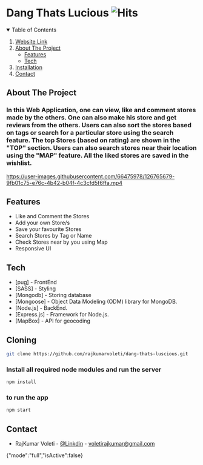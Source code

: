 # Dang Thats Lucious ![Hits](https://hits.seeyoufarm.com/api/count/incr/badge.svg?url=https://github.com/rajkumarvoleti/dang-thats-luscious&title=Views)

<!-- [![Build Status](https://travis-ci.org/joemccann/dillinger.svg?branch=master)](https://github.com/ritwik1923/vtr.git) -->

<!-- TABLE OF CONTENTS -->

<details open="open">
  <summary>Table of Contents</summary>
  <ol>
    <li>
      <a href="https://dang-thats-luscious.herokuapp.com">Website Link</a>
    </li>
    <li>
      <a href="#about-the-project">About The Project</a>
      <ul>
        <li><a href="#features">Features</a></li>
        <li><a href="#tech">Tech</a></li>
      </ul>
    </li>
    <li>
      <a href="#installation">Installation</a>
    </li>
    <li><a href="#contact">Contact</a></li>
  </ol>
</details>

<div id="about-the-project"></div>

## About The Project

### In this Web Application, one can view, like and comment stores made by the others. One can also make his store and get reviews from the others. Users can also sort the stores based on tags or search for a particular store using the search feature. The top Stores (based on rating) are shown in the "TOP" section. Users can also search stores near their location using the "MAP" feature. All the liked stores are saved in the wishlist.


https://user-images.githubusercontent.com/66475978/126765679-9fb01c75-e76c-4b42-b04f-4c3cfd5f6ffa.mp4

<div id="features"></div>

<h2> Features</h2>

- Like and Comment the Stores
- Add your own Store/s
- Save your favourite Stores
- Search Stores by Tag or Name
- Check Stores near by you using Map
- Responsive UI

<div id = "tech"></div>

<h2> Tech </h2>

- [pug] - FrontEnd
- [SASS] - Styling
- [Mongodb] - Storing database
- [Mongoose] - Object Data Modeling (ODM) library for MongoDB.
- [Node.js] - BackEnd.
- [Express.js] - Framework for Node.js.
- [MapBox] - API for geocoding

<div id="installation">

<h2> Cloning </h2>

```sh
git clone https://github.com/rajkumarvoleti/dang-thats-luscious.git
```

<h3> Install all required node modules and run the server </h3>

```sh
npm install
```

<h3> to run the app </h3>

```sh
npm start
```

<div id = "contact"></div>

<h2> Contact </h2>

- RajKumar Voleti - [@Linkdin](https://www.linkedin.com/in/rajkumar-voleti/) - voletirajkumar@gmail.com

{"mode":"full","isActive":false}



